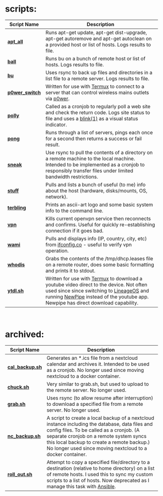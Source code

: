 # scripts:
Script Name					| Description
------------------------------------------------|-------------
[**apt_all**][link_repo_apt_all]		| Runs apt-get update, apt-get dist-upgrade, apt-get autoremove and apt-get autoclean on a provided host or list of hosts.  Logs results to file.
[**ball**][link_repo_ball]			| Runs bu on a bunch of remote host or list of hosts.  Logs results to file.
[**bu**][link_repo_bu]				| Uses rsync to back up files and directories in a list file to a remote server.  Logs results to file.
[**p0wer\_switch**][link_repo_p0wer_switch]	| Written for use with [Termux][link_web_termux] to connect to a server that can control wireless mains outlets via [p0wer][link_gitlab_clewsy_p0wer].
[**polly**][link_repo_polly]			| Called as a cronjob to regularly poll a web site and check the return code.  Logs site status to file and uses a [blink(1)][link_web_blink1] as a visual status indicator.
[**pong**][link_repo_pong]			| Runs through a list of servers, pings each once for a second then returns a success or fail result.
[**sneak**][link_repo_sneak]			| Use rsync to pull the contents of a directory on a remote machine to the local machine.  Intended to be implemented as a cronjob to responsibly transfer files under limited bandwidth restrictions.
[**stuff**][link_repo_stuff]			| Pulls and lists a bunch of useful (to me) info about the host (hardware, disks/mounts, OS, network).
[**terbling**][link_repo_terbling]		| Prints an ascii-art logo and some basic system info to the command line.
[**vpn**][link_repo_vpn]			| Kills current openvpn service then reconnects and confirms.  Useful for quickly re-establishing connection if it goes bad.
[**wami**][link_repo_wami]			| Pulls and displays info (IP, country, city, etc) from [ifconfig.co][link_web_ifconfig] - useful to verify vpn operation.
[**whodis**][link_repo_whodis]			| Grabs the contents of the /tmp/dhcp.leases file on a remote router, does some basic formatting and prints it to stdout.
[**ytdl.sh**][link_repo_ytdl]			| Written for use with [Termux][link_web_termux] to download a youtube video direct to the device.  Not often used since since switching to [LineageOS][link_web_lineageos] and running [NewPipe][link_web_newpipe] instead of the youtube app.  Newpipe has direct download capability.

<br />  

# archived:
Script Name						| Description
--------------------------------------------------------|-------------
[**cal\_backup.sh**][link_repo_archive_cal_backup.sh]	| Generates an \*.ics file from a nextcloud calendar and archives it.  Intended to be used as a cronjob.  No longer used since moving nextcloud to a docker container.
[**chuck.sh**][link_repo_archive_chuck.sh]		| Very similar to grab.sh, but used to upload to the remote server.  No longer used.
[**grab.sh**][link_repo_archive_grab.sh]		| Uses rsync (to allow resume after interruption) to download a specified file from a remote server.  No longer used.
[**nc\_backup.sh**][link_repo_archive_nc_backup.sh]	| A script to create a local backup of a nextcloud instance including the database, data files and config files.  To be called as a cronjob.  (A separate cronjob on a remote system syncs this local backup to create a remote backup.)  No longer used since moving nextcloud to a docker container.
[**roll_out.sh**][link_repo_archive_roll_out.sh]	| Attempt to copy a specified file/directory to a destination (relative to home directory) on a list of remote hosts.  I used this to sync my custom scripts to a list of hosts.  Now deprecated as I manage this task with [Ansible][link_web_ansible].


[link_repo_apt_all]:apt_all
[link_repo_ball]:ball
[link_repo_bu]:bu
[link_repo_p0wer_switch]:p0wer_switch
[link_repo_polly]:polly
[link_repo_pong]:pong
[link_repo_sneak]:sneak
[link_repo_stuff]:stuff
[link_repo_terbling]:terbling
[link_repo_vpn]:vpn
[link_repo_wami]:wami
[link_repo_whodis]:whodis
[link_repo_ytdl]:ytdl
[link_repo_archive_cal_backup.sh]:archive/cal_backup.sh
[link_repo_archive_chuck.sh]:archive/chuck.sh
[link_repo_archive_grab.sh]:archive/grab.sh
[link_repo_archive_nc_backup.sh]:archive/nc_backup.sh
[link_repo_archive_roll_out.sh]:archive/roll_out.sh
[link_gitlab_clewsy_p0wer]:https://gitlab.com/clewsy/p0wer
[link_web_termux]:https://termux.com/
[link_web_blink1]:https://blink1.thingm.com/
[link_web_ifconfig]:https://ifconfig.co/
[link_web_lineageos]:https://lineageos.org/
[link_web_newpipe]:https://newpipe.schabi.org/
[link_web_ansible]:https://docs.ansible.com/
